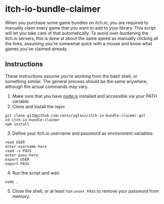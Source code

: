 # itch-io-bundle-claimer

When you purchase some game bundles on itch.io, you are required to manually claim every game that you want to add to your library. This script will let you take care of that automatically. To avoid over-burdening the itch.io servers, this is done at about the same speed as manually clicking all the links, assuming you're somewhat quick with a mouse and know what games you've claimed already.

## Instructions
These instructions assume you're working from the bash shell, or something similar. The general process should be the same anywhere, although the actual commands may vary.

1. Make sure that you have [node.js](https://nodejs.org) installed and accessible via your PATH variable.
2. Clone and install the repo:
```
git clone git@github.com:centuryglass/itch-io-bundle-claimer.git
cd itch-io-bundle-claimer
npm install
```
3. Define your itch.io username and password as environment variables:
```
read USER
enter-username-here
read -s PASS
enter-pass-here
export USER
export PASS
```
4. Run the script and wait:
```
node .
```
5. Close the shell, or at least run `unset PASS` to remove your password from memory.

